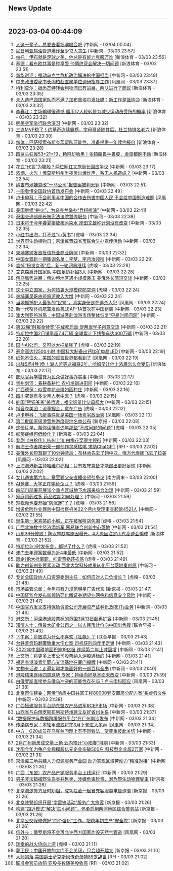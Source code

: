 ## News Update
---
2023-03-04 00:44:09
---
1. <a target="_blank" href="http://www.chinanews.com//cul/2023/03-04/9964975.shtml">人这一辈子，总要去看场演唱会吧</a> [中新网 - 03/04 00:04]
2. <a target="_blank" href="http://www.chinanews.com//gj/2023/03-03/9964974.shtml">尼日利亚输油管道爆炸至少12人丧生</a> [中新网 - 03/03 23:57]
3. <a target="_blank" href="https://k.sina.cn/article_2018499075_784fda0302001ly7t.html?from=sports&subch=osport">帕托：伊布就是足球之美，他总是有能力克服万难</a> [新浪体育 - 03/03 23:56]
4. <a target="_blank" href="https://k.sina.cn/article_2018499075_784fda0302001ly7r.html?from=sports&subch=osport">基德：看东欧共事是种享受 他俩终究会解决一切问题</a> [新浪体育 - 03/03 23:51]
5. <a target="_blank" href="http://www.chinanews.com//gn/2023/03-03/9964969.shtml">新华时评：推动乌克兰危机政治解决的中国担当</a> [中新网 - 03/03 23:49]
6. <a target="_blank" href="https://news.ifeng.com/c/8NrZV06Vsmf">中央政法委秘书长訚柏赴直属单位调研指导工作</a> [凤凰网 - 03/03 23:37]
7. <a target="_blank" href="https://k.sina.cn/article_2018499075_784fda0302001ly7e.html?from=sports&subch=osport">科利莫尔：据悉芒特转会利物浦已有进展，两队进行了商议</a> [新浪体育 - 03/03 23:35]
8. <a target="_blank" href="https://k.sina.cn/article_2018499075_784fda0302001ly7c.html?from=sports&subch=osport">未入选巴西国家队而不满？加布里埃尔发社媒：新工作是篮球😉</a> [新浪体育 - 03/03 23:32]
9. <a target="_blank" href="https://k.sina.cn/article_2018499075_784fda0302001ly7d.html?from=sports&subch=osport">李春江：主场输球很遗憾 启用12人轮转是为减少运动员受伤的概率</a> [新浪体育 - 03/03 23:32]
10. <a target="_blank" href="http://www.chinanews.com//gj/2023/03-03/9964961.shtml">韩美空军举行联合演习</a> [中新网 - 03/03 23:32]
11. <a target="_blank" href="https://k.sina.cn/article_5887996859_15ef3b3bb001010svj.html?from=sports&subch=nba">三连MVP稳了！约基奇连续霸榜，字母哥紧随其后，杜兰特排名老六</a> [新浪体育 - 03/03 23:30]
12. <a target="_blank" href="https://k.sina.cn/article_2018499075_784fda0302001ly7a.html?from=sports&subch=osport">每体：巴萨探索布斯克茨留队可能性，准备提供一年续约报价</a> [新浪体育 - 03/03 23:28]
13. <a target="_blank" href="https://k.sina.cn/article_6343937101_17a20cc4d001013bke.html?from=sports&subch=cba">四巨头狂轰53+21+19，杨鸣却脸黑！张镇麟畏手畏脚，虐菜都刷不动</a> [新浪体育 - 03/03 23:21]
14. <a target="_blank" href="http://www.chinanews.com//gn/shipin/cns-d/2023/03-03/news952860.shtml">花式“代言”为哪般？两位网红文旅局长回应争议</a> [中新网 - 03/03 23:17]
15. <a target="_blank" href="http://www.chinanews.com//gj/2023/03-03/9964956.shtml">浓烟、火光！俄莫斯科州半夜传出爆炸声，系无人机造成？</a> [中新网 - 03/03 22:54]
16. <a target="_blank" href="http://www.chinanews.com//gj/2023/03-03/9964898.shtml">纳吉布涉嫌篡改“一马公司”报告案被判无罪</a> [中新网 - 03/03 22:51]
17. <a target="_blank" href="http://www.chinanews.com//gn/2023/03-03/9964954.shtml">一图看懂全国政协首场发布会</a> [中新网 - 03/03 22:49]
18. <a target="_blank" href="https://news.ifeng.com/c/8NrVfP0hI6O">卢卡申科：不会利用与中国的合作去伤害中国人民 不会给中国制造难题</a> [凤凰网 - 03/03 22:42]
19. <a target="_blank" href="http://www.chinanews.com//gj/2023/03-03/9964952.shtml">美国继续“拱火”，为乌克兰举办“兵棋推演”</a> [中新网 - 03/03 22:41]
20. <a target="_blank" href="http://www.chinanews.com//gj/2023/03-03/9964912.shtml">泰国交通部部长被宪法法院暂停职务</a> [中新网 - 03/03 22:38]
21. <a target="_blank" href="http://www.chinanews.com//gj/2023/03-03/9964931.shtml">日本将于今年春夏排放核污染水 岸田文雄称计划没有改变</a> [中新网 - 03/03 22:35]
22. <a target="_blank" href="https://www.huxiu.com/article/810611.html">小红书出海，打不过“小黄书”</a> [虎嗅 - 03/03 22:34]
23. <a target="_blank" href="http://www.chinanews.com//gn/shipin/cns-d/2023/03-03/news952857.shtml">世界野生动植物日：京津冀晋四省市联合举办宣传活动</a> [中新网 - 03/03 22:34]
24. <a target="_blank" href="http://www.chinanews.com//gj/2023/03-03/9964896.shtml">柬埔寨颁发首批信托业商业牌照</a> [中新网 - 03/03 22:32]
25. <a target="_blank" href="http://www.chinanews.com//ty/2023/03-03/9964944.shtml">中国女篮新一期集训名单：李梦、李月汝领衔</a> [中新网 - 03/03 22:29]
26. <a target="_blank" href="https://www.huxiu.com/article/810907.html">哀悼“粉发女孩”后，新一轮网暴继续</a> [虎嗅 - 03/03 22:28]
27. <a target="_blank" href="http://www.chinanews.com//ty/2023/03-03/9964947.shtml">艾克森离开国家队 中国足协补招3人</a> [中新网 - 03/03 22:28]
28. <a target="_blank" href="http://www.chinanews.com//gj/2023/03-03/9964932.shtml">俄乌局势进展：俄边境地区遇小规模袭击 美俄外长简短交谈</a> [中新网 - 03/03 22:25]
29. <a target="_blank" href="https://www.huxiu.com/article/810821.html">这个中立国家，为何热衷大规模挖防空洞</a> [虎嗅 - 03/03 22:24]
30. <a target="_blank" href="http://www.chinanews.com//gj/2023/03-03/9964933.shtml">柬埔寨吴哥古迹旅游收入大增</a> [中新网 - 03/03 22:24]
31. <a target="_blank" href="https://news.ifeng.com/c/8NrTaobxgzW">当地抓捕犯人最多的“民警”，真实身份是在逃杀人犯</a> [凤凰网 - 03/03 22:24]
32. <a target="_blank" href="http://www.chinanews.com//cj/2023/03-03/9964934.shtml">新一代窄体机航空发动机LEAP-1A首次在中国组装</a> [中新网 - 03/03 22:23]
33. <a target="_blank" href="http://www.chinanews.com//gn/2023/03-03/9964935.shtml">澳大利亚旅游局：中国游客赴澳游市场整体恢复“只是时间问题”</a> [中新网 - 03/03 22:22]
34. <a target="_blank" href="http://www.chinanews.com//gn/2023/03-03/9964940.shtml">第32届“时报金犊奖”在成都启动 促两岸学子创意交流</a> [中新网 - 03/03 22:21]
35. <a target="_blank" href="http://www.chinanews.com//cj/2023/03-03/9964938.shtml">特斯拉中国2月销量超7.4万辆 全球累计下线整车达400万辆</a> [中新网 - 03/03 22:20]
36. <a target="_blank" href="https://www.huxiu.com/article/810434.html">国内AI公司，又可以大把拿钱了</a> [虎嗅 - 03/03 22:19]
37. <a target="_blank" href="http://www.chinanews.com//gn/2023/03-03/9964942.shtml">寿命高达12500小时 中国科大制备出钙钛矿单晶LED</a> [中新网 - 03/03 22:19]
38. <a target="_blank" href="https://news.ifeng.com/c/8NrT1N3lRWN">纸包不住火，美国的谎言世界都看到了</a> [凤凰网 - 03/03 22:19]
39. <a target="_blank" href="https://k.sina.cn/article_5887996859_15ef3b3bb001010ssy.html?from=sports&subch=nba">出战5场4胜1负！湖人苦等这福将2年，哈姆早让他上浓眉怎么会受伤</a> [新浪体育 - 03/03 22:17]
40. <a target="_blank" href="http://www.chinanews.com//tp/2023/03-03/9964919.shtml">部队官兵学雷锋为民众做好事办实事</a> [中新网 - 03/03 22:17]
41. <a target="_blank" href="http://www.chinanews.com//sh/shipin/cns-d/2023/03-03/news952854.shtml">贵州剑河：春耕备耕忙 农机培训进田间</a> [中新网 - 03/03 22:16]
42. <a target="_blank" href="http://www.chinanews.com//tp/2023/03-03/9964917.shtml">广西德保：似雪李花点缀如画村庄</a> [中新网 - 03/03 22:16]
43. <a target="_blank" href="https://www.huxiu.com/article/810870.html">四川究竟有多少黑人老中医？</a> [虎嗅 - 03/03 22:15]
44. <a target="_blank" href="http://www.chinanews.com//gj/shipin/cns-d/2023/03-03/news952850.shtml">韩国“熊猫爷爷”姜哲远：福宝饭量比父母都大</a> [中新网 - 03/03 22:15]
45. <a target="_blank" href="https://www.huxiu.com/article/810772.html">抖音卷美团：流量掘金，意在广告</a> [虎嗅 - 03/03 22:12]
46. <a target="_blank" href="https://news.ifeng.com/c/8NrToN8Ucum">卢卡申科：飞艇事件就是美国一场卑劣政治秀</a> [凤凰网 - 03/03 22:10]
47. <a target="_blank" href="https://www.bjnews.com.cn/detail-167785136414768.html">第二批国家级滑雪旅游度假地名单公布</a> [新京报 - 03/03 22:08]
48. <a target="_blank" href="https://www.huxiu.com/article/810826.html">这份片单，帮你读懂青少年那些“不成问题的问题”</a> [虎嗅 - 03/03 22:05]
49. <a target="_blank" href="https://www.bjnews.com.cn/detail-167785139414769.html">抑郁症缘何低龄化？</a> [新京报 - 03/03 22:04]
50. <a target="_blank" href="http://www.chinanews.com//cul/2023/03-03/9964920.shtml">婺剧《白蛇传》杭州上演 由梅花奖得主领衔</a> [中新网 - 03/03 22:03]
51. <a target="_blank" href="https://www.rfi.fr/cn/%E5%9B%BD%E9%99%85%E6%8A%A5%E9%81%93/20230303-%E7%BE%8E%E5%9B%BD%E4%BF%84%E4%BA%A5%E4%BF%84%E5%B7%9E%E5%8C%96%E5%AD%A6%E5%88%97%E8%BD%A6%E7%BF%BB%E8%A6%86-%E7%8E%AF%E4%BF%9D%E6%96%97%E5%A3%AB%E6%89%B9%E5%BD%93%E5%B1%80%E5%8F%8D%E5%BA%94">航海王作者尾田荣一郎创作灵感枯竭 求助ChatGPT</a> [RFI - 03/03 22:02]
52. <a target="_blank" href="https://news.ifeng.com/c/8NrROlAvLZi">美俄外长短暂聊了10分钟背后：布林肯先去了趟中亚，俄方代表团飞去了拉美</a> [凤凰网 - 03/03 22:02]
53. <a target="_blank" href="http://www.chinanews.com//ty/2023/03-03/9964922.shtml">上海海港新主帅哈维尔亮相：只有攻守兼备才能踢出更好足球</a> [中新网 - 03/03 22:02]
54. <a target="_blank" href="http://www.infzm.com/contents/244650">女儿遇害第六年，章莹颖父亲直播带货引争议</a> [南方周末 - 03/03 22:00]
55. <a target="_blank" href="https://www.huxiu.com/article/810487.html">AI竞赛，大学正在输给企业？</a> [虎嗅 - 03/03 21:59]
56. <a target="_blank" href="http://www.chinanews.com//gn/2023/03-03/9964929.shtml">四部门部署开展10个重点区域地下水超采综合治理</a> [中新网 - 03/03 21:59]
57. <a target="_blank" href="http://www.chinanews.com//sh/shipin/cns/2023/03-03/news952848.shtml">家庭囤药过多 药品过期如何处理？</a> [中新网 - 03/03 21:59]
58. <a target="_blank" href="https://www.huxiu.com/article/810720.html">短视频也要开始“防沉迷”了？</a> [虎嗅 - 03/03 21:56]
59. <a target="_blank" href="http://www.chinanews.com//gn/2023/03-03/9964925.shtml">增设危险作业罪后中国检察机关22个月内受理审查起诉4521人</a> [中新网 - 03/03 21:55]
60. <a target="_blank" href="https://www.huxiu.com/article/810415.html">诞生第一家喜茶的小城，正在被咖啡店包围</a> [虎嗅 - 03/03 21:54]
61. <a target="_blank" href="http://www.chinanews.com//cj/2023/03-03/9964924.shtml">广西北海数字经济添新军 网易联合创新中心落地</a> [中新网 - 03/03 21:54]
62. <a target="_blank" href="https://k.sina.cn/article_7347732383_1b5f57f9f00100zkta.html?from=sports&subch=cba">山东36分惨败！陶汉林缺席原因曝光，4大原因注定山东高速会输球</a> [新浪体育 - 03/03 21:52]
63. <a target="_blank" href="https://www.huxiu.com/article/810587.html">特斯拉3小时发布会，都说了什么？</a> [虎嗅 - 03/03 21:52]
64. <a target="_blank" href="http://www.chinanews.com//dwq/2023/03-03/9964906.shtml">澳门去年罪案数量为近4年最低</a> [中新网 - 03/03 21:52]
65. <a target="_blank" href="https://www.huxiu.com/article/810645.html">房企HR大批离职，扛雷背锅还挨骂</a> [虎嗅 - 03/03 21:49]
66. <a target="_blank" href="http://www.chinanews.com//sh/2023/03-03/9964921.shtml">助力创新创业要素流动 西北大学科技成果转化平台落地秦创原</a> [中新网 - 03/03 21:49]
67. <a target="_blank" href="https://www.huxiu.com/article/810463.html">专访全国政协人口资源委副主任：如何应对人口负增长？</a> [虎嗅 - 03/03 21:48]
68. <a target="_blank" href="https://www.bjnews.com.cn/detail-167784920214706.html">市场监管总局：今年将有力规范明星广告代言</a> [新京报 - 03/03 21:47]
69. <a target="_blank" href="http://www.chinanews.com//cj/2023/03-03/9964913.shtml">中国证监会发布新规防范化解证券期货业网络和信息安全风险</a> [中新网 - 03/03 21:47]
70. <a target="_blank" href="http://www.chinanews.com//cj/2023/03-03/9964910.shtml">中国官方发文支持保险资管公司开展资产证券化及REITs业务</a> [中新网 - 03/03 21:46]
71. <a target="_blank" href="http://www.chinanews.com//cj/2023/03-03/9964908.shtml">港交所：沪深港通股票标的范围3月13日起再扩容</a> [中新网 - 03/03 21:45]
72. <a target="_blank" href="https://www.zaobao.com/realtime/china/story20230303-1368828">知情人士：俄最大矿业公司之一以人民币计价向中国出售镍</a> [联合早报 - 03/03 21:43]
73. <a target="_blank" href="https://www.zaobao.com/realtime/china/story20230303-1368982">下午察：俞敏洪为什么不喜欢《狂飙》？</a> [联合早报 - 03/03 21:43]
74. <a target="_blank" href="http://www.chinanews.com//gn/2023/03-03/9964884.shtml">台铁普悠玛翻覆致重大伤亡案 司机获刑四年半定谳</a> [中新网 - 03/03 21:43]
75. <a target="_blank" href="http://www.chinanews.com//gn/2023/03-03/9964903.shtml">2022年中国耕地面积逾19亿亩 连续第二年止减回增</a> [中新网 - 03/03 21:41]
76. <a target="_blank" href="http://www.chinanews.com//cj/2023/03-03/9964902.shtml">上交所：将更多上市公司股票纳入沪股通标的</a> [中新网 - 03/03 21:41]
77. <a target="_blank" href="http://www.chinanews.com//sh/2023/03-03/9964900.shtml">福建省港澳青年同心交流基地在厦门揭牌</a> [中新网 - 03/03 21:41]
78. <a target="_blank" href="http://www.chinanews.com//cul/shipin/2023/03-03/news952853.shtml">文物有话说：走遍新疆才能画好的一部百科全书</a> [中新网 - 03/03 21:40]
79. <a target="_blank" href="http://www.chinanews.com//cj/2023/03-03/9964899.shtml">港股结束连续四周跌势 专家：持续向好基本面未改变</a> [中新网 - 03/03 21:39]
80. <a target="_blank" href="https://news.ifeng.com/c/8NrT1N3lRO9">白俄罗斯直接参与俄乌冲突的可能性存在吗？卢卡申科回应</a> [凤凰网 - 03/03 21:38]
81. <a target="_blank" href="http://www.chinanews.com//cj/2023/03-03/9964890.shtml">北京市住建委：网传“响应中国共富工程80000套安置房分配方案”系虚假文件</a> [中新网 - 03/03 21:38]
82. <a target="_blank" href="http://www.chinanews.com//cj/2023/03-03/9964897.shtml">广西搭建服务平台助东盟农产品进军RCEP市场</a> [中新网 - 03/03 21:38]
83. <a target="_blank" href="http://www.chinanews.com//gn/2023/03-03/9964883.shtml">山西省与白俄罗斯布列斯特州建立友好省州关系</a> [中新网 - 03/03 21:37]
84. <a target="_blank" href="http://www.chinanews.com//cj/2023/03-03/9964894.shtml">“数据保护与数据跨境服务平台”在广州南沙发布</a> [中新网 - 03/03 21:34]
85. <a target="_blank" href="https://news.ifeng.com/c/8NrROlAvLPO">传染病专家：本轮甲流或将在3月下旬进入尾声</a> [凤凰网 - 03/03 21:34]
86. <a target="_blank" href="http://www.chinanews.com//gn/2023/03-03/9964887.shtml">中方：G20成员在乌克兰问题上有不同看法，望尊重彼此关切</a> [中新网 - 03/03 21:34]
87. <a target="_blank" href="http://www.chinanews.com//cj/2023/03-03/9964892.shtml">2月广州新房成交量上扬 业内预计“小阳春”可期</a> [中新网 - 03/03 21:33]
88. <a target="_blank" href="http://www.chinanews.com//cj/2023/03-03/9964885.shtml">沈阳今年力争产业规模超亿元企业突破500户 科技型企业超2万家</a> [中新网 - 03/03 21:31]
89. <a target="_blank" href="http://www.chinanews.com//cj/2023/03-03/9964880.shtml">京津冀三地共建人力资源服务产业园 助力实现区域劳动力“精准对接”</a> [中新网 - 03/03 21:30]
90. <a target="_blank" href="http://www.chinanews.com//cj/2023/03-03/9964879.shtml">广西（东盟）农产品产销服务平台上线运行</a> [中新网 - 03/03 21:29]
91. <a target="_blank" href="https://www.bjnews.com.cn/detail-1677850070168810.html">男子非法猎捕野生鸟类并售卖，涉嫌危害珍贵、濒危野生动物罪受审</a> [新京报 - 03/03 21:26]
92. <a target="_blank" href="https://www.bjnews.com.cn/detail-1677850079169083.html">北京海淀警方及时劝阻，成功拦截一起冒充客服类电信诈骗</a> [新京报 - 03/03 21:26]
93. <a target="_blank" href="https://www.bjnews.com.cn/detail-1677850091168811.html">北京铁警组织开展“学雷锋活动”服务广大旅客</a> [新京报 - 03/03 21:26]
94. <a target="_blank" href="https://www.bjnews.com.cn/detail-1677850102168812.html">构建“四近模式”解决“四小问题”，怀柔启用两河地区综合警务站</a> [新京报 - 03/03 21:26]
95. <a target="_blank" href="https://www.bjnews.com.cn/detail-1677850112169084.html">​北京公交保修做好“四个强化”工作，把稳年初生产“安全舵”</a> [新京报 - 03/03 21:26]
96. <a target="_blank" href="https://news.ifeng.com/c/8NrQ2CZ7f2Y">俄外长：俄罗斯将不会再允许西方国家炸毁天然气管道</a> [凤凰网 - 03/03 21:20]
97. <a target="_blank" href="https://www.huxiu.com/article/810857.html">瑞幸的战火烧向上游</a> [虎嗅 - 03/03 21:11]
98. <a target="_blank" href="https://www.bjnews.com.cn/detail-167783952714552.html">郭卫民：中国开放的大门不会关闭，只会越开越大</a> [新京报 - 03/03 21:10]
99. <a target="_blank" href="https://www.rfi.fr/cn/%E5%9B%BD%E9%99%85%E6%8A%A5%E9%81%93/20230303-%E5%8F%99%E5%88%A9%E4%BA%9A%E5%86%85%E6%88%98%E5%8A%A0%E4%B8%8A%E5%BC%BA%E9%9C%87-370%E4%B8%87%E5%84%BF%E7%AB%A5%E6%B7%B1%E5%8F%97%E7%81%BE%E9%9A%BE%E6%80%A7%E5%A8%81%E8%83%81">大师殒落 美国爵士萨克斯风传奇萧特89岁辞世</a> [RFI - 03/03 21:02]
100. <a target="_blank" href="https://www.rfi.fr/cn/%E8%B4%A2%E7%BB%8F%E5%BF%AB%E8%AE%AF/20230303-%E6%B1%89%E8%8E%8E%E8%88%AA%E7%A9%BA%E7%86%AC%E8%BF%87covid-19%E7%96%AB%E6%83%85-2022%E5%B9%B4%E8%BD%AC%E4%BA%8F%E4%B8%BA%E7%9B%88">联准会官员放鸽 亚股多数随美股收高</a> [RFI - 03/03 21:02]

